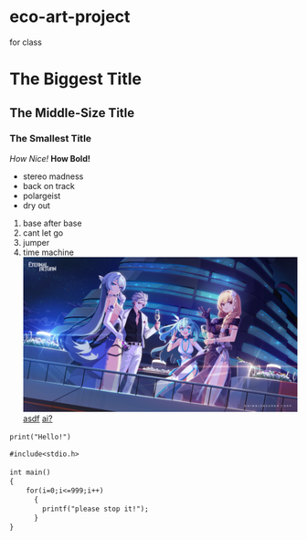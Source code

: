 # eco-art-project
for class
# The Biggest Title
## The Middle-Size Title
### The Smallest Title
*How Nice!*
**How Bold!**
- stereo madness
- back on track
- polargeist
- dry out
1. base after base
2. cant let go
3. jumper
4. time machine
![Eternal Return God Game](2nd_Anniversary_WallPaper.jpg)
[asdf](https://namu.wiki/)
[ai?](https://novelai.net/)


```print("Hello!")```

```
#include<stdio.h>

int main()
{
    for(i=0;i<=999;i++)
      {
        printf("please stop it!");
      }
}
```
